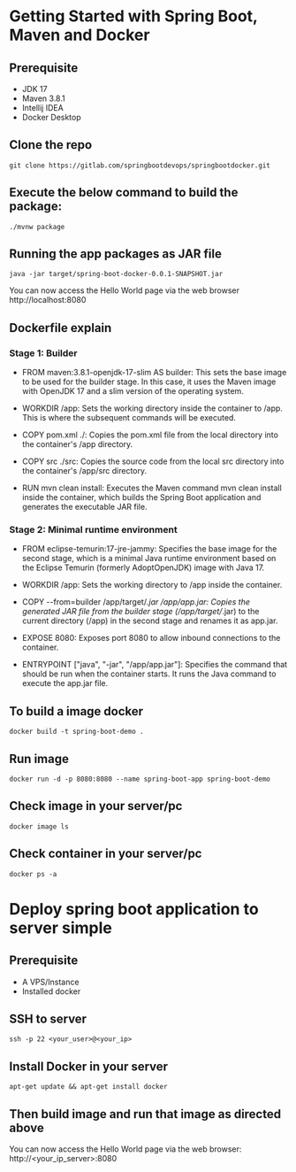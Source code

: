 # Getting Started with Spring Boot, Maven and Docker

## Prerequisite

- JDK 17
- Maven 3.8.1
- Intellij IDEA
- Docker Desktop


## Clone the repo

```
git clone https://gitlab.com/springbootdevops/springbootdocker.git
```


## Execute the below command to build the package:

```
./mvnw package
```

## Running the app packages as JAR file


```
java -jar target/spring-boot-docker-0.0.1-SNAPSHOT.jar 
```

You can now access the Hello World page via the web browser  http://localhost:8080



## Dockerfile explain
### Stage 1: Builder
- FROM maven:3.8.1-openjdk-17-slim AS builder: This sets the base image to be used for the builder stage. In this case, it uses the Maven image with OpenJDK 17 and a slim version of the operating system.

- WORKDIR /app: Sets the working directory inside the container to /app. This is where the subsequent commands will be executed.

- COPY pom.xml ./: Copies the pom.xml file from the local directory into the container's /app directory.

- COPY src ./src: Copies the source code from the local src directory into the container's /app/src directory.

- RUN mvn clean install: Executes the Maven command mvn clean install inside the container, which builds the Spring Boot application and generates the executable JAR file.


### Stage 2: Minimal runtime environment
- FROM eclipse-temurin:17-jre-jammy: Specifies the base image for the second stage, which is a minimal Java runtime environment based on the Eclipse Temurin (formerly AdoptOpenJDK) image with Java 17.

- WORKDIR /app: Sets the working directory to /app inside the container.

- COPY --from=builder /app/target/*.jar /app/app.jar: Copies the generated JAR file from the builder stage (/app/target/*.jar) to the current directory (/app) in the second stage and renames it as app.jar.

- EXPOSE 8080: Exposes port 8080 to allow inbound connections to the container.

- ENTRYPOINT ["java", "-jar", "/app/app.jar"]: Specifies the command that should be run when the container starts. It runs the Java command to execute the app.jar file.


## To build a image docker
```
docker build -t spring-boot-demo .
```

## Run image 
```
docker run -d -p 8080:8080 --name spring-boot-app spring-boot-demo
```
## Check image in your server/pc
```
docker image ls
```
## Check container in your server/pc

```
docker ps -a
```

# Deploy spring boot application to server simple
## Prerequisite
- A VPS/Instance
- Installed docker

## SSH to server
```
ssh -p 22 <your_user>@<your_ip>
```
## Install Docker in your server
```
apt-get update && apt-get install docker
```
## Then build image and run that image as directed above
You can now access the Hello World page via the web browser:  http://<your_ip_server>:8080
